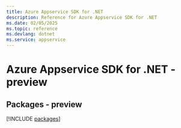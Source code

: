```yaml
---
title: Azure Appservice SDK for .NET
description: Reference for Azure Appservice SDK for .NET
ms.date: 02/05/2025
ms.topic: reference
ms.devlang: dotnet
ms.service: appservice
---
```

# Azure Appservice SDK for .NET - preview
## Packages - preview
[!INCLUDE [packages](appservice-index.md)]